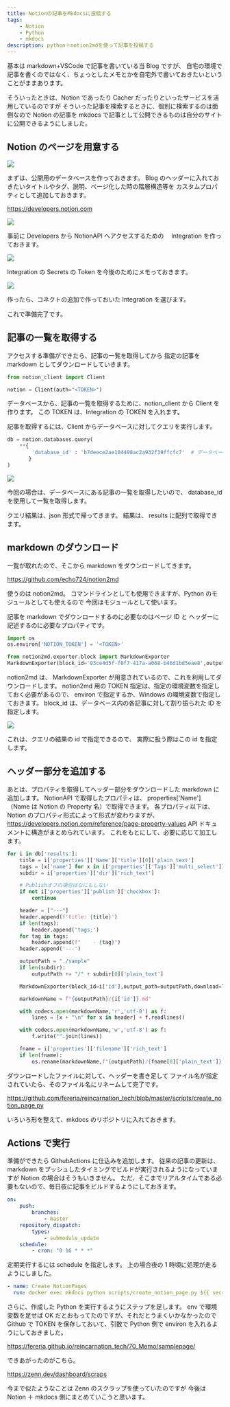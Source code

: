 ```yaml
---
title: Notionの記事をMkdocsに投稿する
tags:
    - Notion
    - Python
    - mkdocs
description: python＋notion2mdを使って記事を投稿する
---
```


基本は markdown+VSCode で記事を書いている当 Blog ですが、
自宅の環境で記事を書くのではなく、ちょっとしたメモとかを自宅外で書いておきたいということがままあります。

そういったときは、Notion であったり Cacher だったりといったサービスを活用しているのですが
そういった記事を検索するときに、個別に検索するのは面倒なので
Notion の記事を mkdocs で記事として公開できるものは自分のサイトに公開できるようにしました。

## Notion のページを用意する

![](https://gyazo.com/e4a2450ba24f827a507395766a4c977d.png)

まずは、公開用のデータベースを作っておきます。
Blog のヘッダーに入れておきたいタイトルやタグ、説明、ページ化した時の階層構造等を
カスタムプロパティとして追加しておきます。

https://developers.notion.com

![](https://gyazo.com/643555eaa97e351d6d9e60ce3b9fb8b6.png)

事前に Developers から NotionAPI へアクセスするための　 Integration を作っておきます。

![](https://gyazo.com/840e2975fae0eb4a38d055884b239507.png)

Integration の Secrets の Token を今後のためにメモっておきます。

![](https://gyazo.com/3e3c2ee739cab1ba08d8fea3060713ad.png)

作ったら、コネクトの追加で作っておいた Integration を選びます。

これで準備完了です。

## 記事の一覧を取得する

アクセスする準備ができたら、記事の一覧を取得してから
指定の記事を markdown としてダウンロードしていきます。

```python
from notion_client import Client

notion = Client(auth="<TOKEN>")
```

データベースから、記事の一覧を取得するために、notion_client から Client を作ります。
この TOKEN は、Integration の TOKEN を入れます。

記事を取得するには、Client からデータベースに対してクエリを実行します。

```python
db = notion.databases.query(
    **{
        'database_id' : 'b7deece2ae104498ac2a932f39ffcfc7'  # データベースID
       }
)
```

![](https://gyazo.com/d549c40fc873bdeb81d7be0d975f7d86.png)

今回の場合は、データベースにある記事の一覧を取得したいので、
database_id を使用して一覧を取得します。

クエリ結果は、json 形式で帰ってきます。
結果は、 results に配列で取得できます。

## markdown のダウンロード

一覧が取れたので、そこから markdown をダウンロードしてきます。

https://github.com/echo724/notion2md

使うのは notion2md。
コマンドラインとしても使用できますが、Python のモジュールとしても使えるので
今回はモジュールとして使います。

記事を markdown でダウンロードするのに必要なのはページ ID と
ヘッダーに記述するのに必要なプロパティです。

```python
import os
os.environ['NOTION_TOKEN'] = '<TOKEN>'

from notion2md.exporter.block import MarkdownExporter
MarkdownExporter(block_id='03ce4d5f-f0f7-417a-a068-b46d1bd5eae8',output_path="./sample",download=True,unzipped=True).export()
```

notion2md は、 MarkdownExporter が用意されているので、これを利用してダウンロードします。
notion2md 用の TOKEN 指定は、指定の環境変数を指定しておく必要があるので、
environ で指定するか、Windows の環境変数で指定しておきます。
block_id は、データベース内の各記事に対して割り振られた ID を指定します。

![](https://gyazo.com/e76b30192afd5390599c2f0a2d4e342b.png)

これは、クエリの結果の id で指定できるので、
実際に扱う際はこの id を指定します。

## ヘッダー部分を追加する

あとは、プロパティを取得してヘッダー部分をダウンロードした markdown に追加します。
NotionAPI で取得したプロパティは、 properties['Name'] （Name は Notion の Property 名）で取得できます。
各プロパティ以下は、Notion のプロパティ形式によって形式が変わりますが、
https://developers.notion.com/reference/page-property-values
API ドキュメントに構造がまとめられています。
これをもとにして、必要に応じて加工します。

```python
for i in db['results']:
    title = i['properties']['Name']['title'][0]['plain_text']
    tags = [x['name'] for x in i['properties']['Tags']['multi_select']]
    subdir = i['properties']['dir']['rich_text']

    # Publishオフの場合はなにもしない
    if not i['properties']['publish']['checkbox']:
        continue

    header = ["---"]
    header.append(f'title: {title}')
    if len(tags):
        header.append('tags:')
    for tag in tags:
        header.append(f"    - {tag}")
    header.append('---')

    outputPath = "./sample"
    if len(subdir):
        outputPath += "/" + subdir[0]['plain_text']

    MarkdownExporter(block_id=i['id'],output_path=outputPath,download=True,unzipped=True).export()

    markdownName = f"{outputPath}/{i['id']}.md"

    with codecs.open(markdownName,'r','utf-8') as f:
        lines = [x + "\n" for x in header] + f.readlines()

    with codecs.open(markdownName,'w','utf-8') as f:
        f.write("".join(lines))

    fname = i['properties']['filename']['rich_text']
    if len(fname):
        os.rename(markdownName,f"{outputPath}/{fname[0]['plain_text']}.md")
```

ダウンロードしたファイルに対して、ヘッダーを書き足して
ファイル名が指定されていたら、そのファイル名にリネームして完了です。

https://github.com/fereria/reincarnation_tech/blob/master/scripts/create_notion_page.py

いろいろ形を整えて、mkdocs のリポジトリに入れておきます。

## Actions で実行

準備ができたら GithubActions に仕込みを追加します。
従来の記事の更新は、markdown をプッシュしたタイミングでビルドが実行されるようになっていますが
Notion の場合はそうもいきません。
ただ、そこまでリアルタイムである必要もないので、毎日夜に記事をビルドするようにしておきます。

```yaml
on:
    push:
        branches:
            - master
    repository_dispatch:
        types:
            - submodule_update
    schedule:
        - cron: "0 16 * * *"
```

定期実行するには schedule を指定します。
上の場合夜の 1 時頃に処理が走るようにしました。

```yml
- name: Create NotionPages
  run: docker exec mkdocs python scripts/create_notion_page.py ${{ secrets.NOTION_TOKEN}} ${{ secrets.NOTION_DATABASE_ID}}
```

さらに、作成した Python を実行するようにステップを足します。
env で環境変数を足せば OK だとおもってたのですが、それだとうまくいかなかったので
Github で TOKEN を保存しておいて、引数で Python 側で environ を入れるようにしておきました。

https://fereria.github.io/reincarnation_tech/70_Memo/samplepage/

できあがったのがこちら。

https://zenn.dev/dashboard/scraps

今まで似たようなことは Zenn のスクラップを使っていたのですが
今後は Notion ＋ mkdocs 側にまとめていこうと思います。
